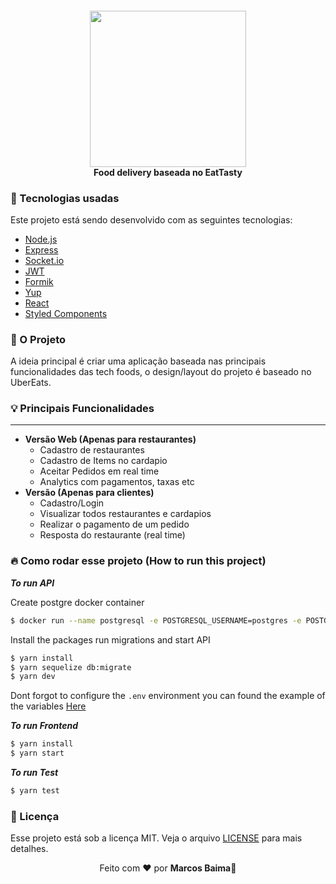 
<h4 align="center">
<img src="https://getlogovector.com/wp-content/uploads/2021/05/eattasty-logo-vector.png" width="250px"/><br>
 <b>Food delivery baseada no EatTasty</b>
</h4>

### :rocket: Tecnologias usadas
Este projeto está sendo desenvolvido com as seguintes tecnologias:
- [Node.js](https://nodejs.org/en/)
- [Express](https://expressjs.com/pt-br/)
- [Socket.io](https://socket.io/)
- [JWT](https://jwt.io/)
-  [Formik](https://github.com/jaredpalmer/formik)
- [Yup](https://github.com/jquense/yup)
- [React](https://github.com/facebook/react)
- [Styled Components](https://styled-components.com/)

### :muscle: O Projeto 

A ideia principal é criar uma aplicação baseada nas principais funcionalidades das tech foods, o design/layout do projeto é baseado no UberEats. 

### 💡 Principais Funcionalidades 
<hr> 

- <b>Versão Web (Apenas para restaurantes)</b>
	- Cadastro de restaurantes
	- Cadastro de Items  no cardapio
	- Aceitar Pedidos em real time
	- Analytics com pagamentos, taxas etc
- <b>Versão (Apenas para clientes)</b>
	- Cadastro/Login
	- Visualizar todos restaurantes e cardapios
	- Realizar o pagamento de um pedido
	- Resposta do restaurante (real time)


### 🔥 Como rodar esse projeto (How to run this project)
***To run API***

Create postgre docker container
```sh
$ docker run --name postgresql -e POSTGRESQL_USERNAME=postgres -e POSTGRESQL_PASSWORD=docker -e POSTGRESQL_DATABASE=postgres -p 5432:5432 bitnami/postgresql:latest
```
Install the packages run migrations and start API

```sh
$ yarn install
$ yarn sequelize db:migrate
$ yarn dev
```
Dont forgot to configure the ``.env`` environment you can found the example of the variables [Here](api/.env)


***To run Frontend***
```sh
$ yarn install
$ yarn start
```

***To run Test***
```sh
$ yarn test

```

### :memo: Licença

Esse projeto está sob a licença MIT. Veja o arquivo [LICENSE](LICENSE.md) para mais detalhes.

<p align="center">Feito com ❤️ por <strong>Marcos Baima👋</p>
